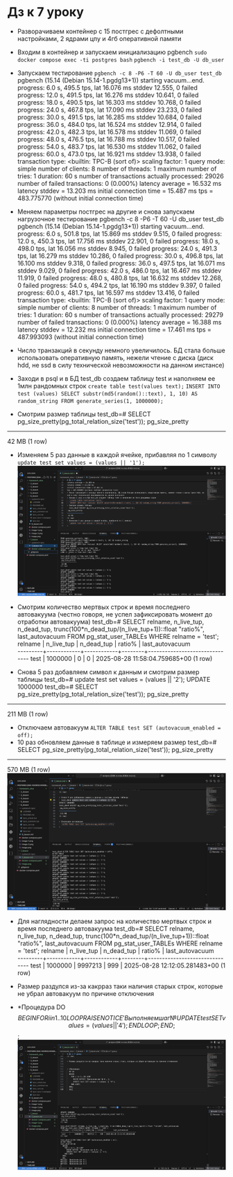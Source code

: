 # Дз к 7 уроку

* Разворачиваем контейнер с 15 постгрес с дефолтными настройками, 2 ядрами цпу и 4гб оперативной памяти
* Входим в контейнер и запускаем инициализацию pgbench
  `sudo docker compose exec -ti postgres bash`
  `pgbench -i test_db -U db_user`
* Запускаем тестирование
  `pgbench -c 8 -P6 -T 60 -U db_user test_db`
pgbench (15.14 (Debian 15.14-1.pgdg13+1))
starting vacuum...end.
progress: 6.0 s, 495.5 tps, lat 16.076 ms stddev 12.555, 0 failed
progress: 12.0 s, 491.5 tps, lat 16.276 ms stddev 10.641, 0 failed
progress: 18.0 s, 490.5 tps, lat 16.303 ms stddev 10.768, 0 failed
progress: 24.0 s, 467.8 tps, lat 17.090 ms stddev 23.233, 0 failed
progress: 30.0 s, 491.5 tps, lat 16.285 ms stddev 10.684, 0 failed
progress: 36.0 s, 484.0 tps, lat 16.524 ms stddev 12.914, 0 failed
progress: 42.0 s, 482.3 tps, lat 16.578 ms stddev 11.069, 0 failed
progress: 48.0 s, 476.5 tps, lat 16.788 ms stddev 10.517, 0 failed
progress: 54.0 s, 483.7 tps, lat 16.530 ms stddev 11.062, 0 failed
progress: 60.0 s, 473.0 tps, lat 16.921 ms stddev 13.938, 0 failed
transaction type: <builtin: TPC-B (sort of)>
scaling factor: 1
query mode: simple
number of clients: 8
number of threads: 1
maximum number of tries: 1
duration: 60 s
number of transactions actually processed: 29026
number of failed transactions: 0 (0.000%)
latency average = 16.532 ms
latency stddev = 13.203 ms
initial connection time = 15.487 ms
tps = 483.775770 (without initial connection time)

* Меняем параметры постгрес на другие и снова запускаем нагрузочное тестирование
  pgbench -c 8 -P6 -T 60 -U db_user test_db
pgbench (15.14 (Debian 15.14-1.pgdg13+1))
starting vacuum...end.
progress: 6.0 s, 501.8 tps, lat 15.869 ms stddev 9.515, 0 failed
progress: 12.0 s, 450.3 tps, lat 17.756 ms stddev 22.901, 0 failed
progress: 18.0 s, 498.0 tps, lat 16.056 ms stddev 8.945, 0 failed
progress: 24.0 s, 491.3 tps, lat 16.279 ms stddev 10.286, 0 failed
progress: 30.0 s, 496.8 tps, lat 16.100 ms stddev 9.318, 0 failed
progress: 36.0 s, 497.5 tps, lat 16.071 ms stddev 9.029, 0 failed
progress: 42.0 s, 486.0 tps, lat 16.467 ms stddev 11.919, 0 failed
progress: 48.0 s, 480.8 tps, lat 16.632 ms stddev 12.268, 0 failed
progress: 54.0 s, 494.2 tps, lat 16.190 ms stddev 9.397, 0 failed
progress: 60.0 s, 481.7 tps, lat 16.597 ms stddev 13.416, 0 failed
transaction type: <builtin: TPC-B (sort of)>
scaling factor: 1
query mode: simple
number of clients: 8
number of threads: 1
maximum number of tries: 1
duration: 60 s
number of transactions actually processed: 29279
number of failed transactions: 0 (0.000%)
latency average = 16.388 ms
latency stddev = 12.232 ms
initial connection time = 17.461 ms
tps = 487.993093 (without initial connection time)
* Число транзакций в секунду немного увеличилось. БД стала больше использовать оперативную память, нежели чтение с диска (диск hdd, не ssd в силу технической невозможности на данном инстансе)
* Заходи в psql и в БД test_db создаем таблицу test и наполняем ее 1млн рандомных строк
  `create table test(values text);`
  `INSERT INTO test (values) SELECT substr(md5(random()::text), 1, 10) AS random_string FROM generate_series(1, 1000000);`
* Смотрим размер таблицы
  test_db=# SELECT pg_size_pretty(pg_total_relation_size('test'));
 pg_size_pretty 
----------------
 42 MB
(1 row)
* Изменяем 5 раз данные в каждой ячейке, прибавляя по 1 символу
  `update test set values = (values || '1');`
  ![alt text](image.png)
* Смотрим количество мертвых строк и время последнего автовакуума (честно говоря, не успел зафиксировать момент до отработки автовакуума)
  test_db=# SELECT relname, n_live_tup, n_dead_tup, trunc(100*n_dead_tup/(n_live_tup+1))::float "ratio%", last_autovacuum 
FROM pg_stat_user_TABLEs WHERE relname = 'test';
 relname | n_live_tup | n_dead_tup | ratio% |        last_autovacuum        
---------+------------+------------+--------+-------------------------------
 test    |    1000000 |          0 |      0 | 2025-08-28 11:58:04.759685+00
(1 row)

* Снова 5 раз добавляем символ к данным и смотрим размер таблицы
  test_db=# update test set values = (values || '2');
UPDATE 1000000
test_db=# SELECT pg_size_pretty(pg_total_relation_size('test'));
 pg_size_pretty 
----------------
 211 MB
(1 row)

* Отключаем автовакуум
  `ALTER TABLE test SET (autovacuum_enabled = off);`
* 10 раз обновляем данные в таблице и измеряем размер
  test_db=# SELECT pg_size_pretty(pg_total_relation_size('test'));
 pg_size_pretty 
----------------
 570 MB
(1 row)
  ![alt text](image-1.png)
* Для наглядности делаем запрос на количество мертвых строк и время последнего автовакуума
  test_db=# SELECT relname, n_live_tup, n_dead_tup, trunc(100*n_dead_tup/(n_live_tup+1))::float "ratio%", last_autovacuum 
FROM pg_stat_user_TABLEs WHERE relname = 'test';
 relname | n_live_tup | n_dead_tup | ratio% |        last_autovacuum        
---------+------------+------------+--------+-------------------------------
 test    |    1000000 |    9997213 |    999 | 2025-08-28 12:12:05.281483+00
(1 row)

* Размер раздулся из-за какрраз таки наличия старых строк, которые не убрал автовакуум по причине отключения


* *Процедура
  DO $$
  BEGIN
    FOR i in 1..10 LOOP
      RAISE NOTICE 'Выполняем шаг № %', i;
      UPDATE test SET values = (values || '4');
    END LOOP;
  END;
  $$;
![alt text](image-2.png)